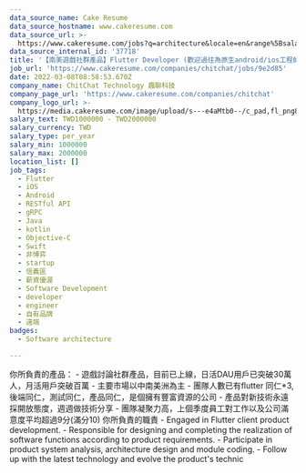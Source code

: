 ```yaml
---
data_source_name: Cake Resume
data_source_hostname: www.cakeresume.com
data_source_url: >-
  https://www.cakeresume.com/jobs?q=architecture&locale=en&range%5Bsalary_range%5D%5Bmin%5D=1000000&page=4
data_source_internal_id: '37718'
title: '【南美遊戲社群產品】Flutter Developer (歡迎過往為原生android/ios工程師轉任Flutter工程師) '
job_url: 'https://www.cakeresume.com/companies/chitchat/jobs/9e2d85'
date: 2022-03-08T08:58:53.670Z
company_name: ChitChat Technology 趣聊科技
company_page_url: 'https://www.cakeresume.com/companies/chitchat'
company_logo_url: >-
  https://media.cakeresume.com/image/upload/s---e4aMtb0--/c_pad,fl_png8,h_200,w_200/v1611041288/fmycuy3b1z20x0t45qxd.png
salary_text: TWD1000000 - TWD2000000
salary_currency: TWD
salary_type: per_year
salary_min: 1000000
salary_max: 2000000
location_list: []
job_tags:
  - Flutter
  - iOS
  - Android
  - RESTful API
  - gRPC
  - Java
  - kotlin
  - Objective-C
  - Swift
  - 非博弈
  - startup
  - 信義區
  - 薪資優渥
  - Software Development
  - developer
  - engineer
  - 自有品牌
  - 遠端
badges:
  - Software architecture

---
```


你所負責的產品： - 遊戲討論社群產品，目前已上線，日活DAU用戶已突破30萬人，月活用戶突破百萬 - 主要市場以中南美洲為主 - 團隊人數已有flutter 同仁*3, 後端同仁，測試同仁，產品同仁，是個擁有豐富資源的公司 - 產品對新技術永遠採開放態度，週週做技術分享 - 團隊凝聚力高，上個季度員工對工作以及公司滿意度平均超過9分(滿分10) 你所負責的職責 - Engaged in Flutter client product development. - Responsible for designing and completing the realization of software functions according to product requirements. - Participate in product system analysis, architecture design and module coding. - Follow up with the latest technology and evolve the product's technic
